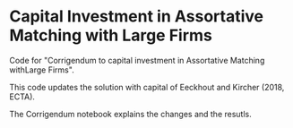 # Capital Investment in Assortative Matching with Large Firms
 
 Code for "Corrigendum to capital investment in Assortative Matching withLarge Firms".
 
 This code updates the solution with capital of Eeckhout and Kircher (2018, ECTA).
 
 The Corrigendum notebook explains the changes and the resutls.
